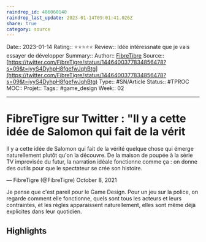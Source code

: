 ```yaml
---
raindrop_id: 486060140
raindrop_last_update: 2023-01-14T09:01:41.026Z
share: true
category: source
---
```


Date:: 2023-01-14
Rating:: ⭐⭐⭐⭐⭐
Review:: Idée intéressnate que je vais essayer de développer
Summary:: 
Author:: [FibreTibre](FibreTibre)
Source:: [https://twitter.com/FibreTigre/status/1446400377834856478?s=09&t=iyyS4DyhpH8fgefwJqhBtg](https://twitter.com/FibreTigre/status/1446400377834856478?s=09&t=iyyS4DyhpH8fgefwJqhBtg)
Type:: #SN/Article 
Status:: #TPROC 
MOC::
Projet:: 
Tags:: #game_design 
Week:: 02

***
# FibreTigre sur Twitter : "Il y a cette idée de Salomon qui fait de la vérit

Il y a cette idée de Salomon qui fait de la vérité quelque chose qui émerge naturellement plutôt qu'on la découvre. De la maison de poupée à la série TV improvisée du futur, la narration idéale fonctionne comme ça : on donne des outils pour que le spectateur se crée son histoire.

— FibreTigre (@FibreTigre) October 8, 2021

Je pense que c'est pareil pour le Game Design. Pour un jeu sur la police, on regarde comment elle fonctionne, quels sont tous les acteurs et leurs contraintes, et les règles apparaissent naturellement, elles sont même déjà explicites dans leur quotidien.

## Highlights

